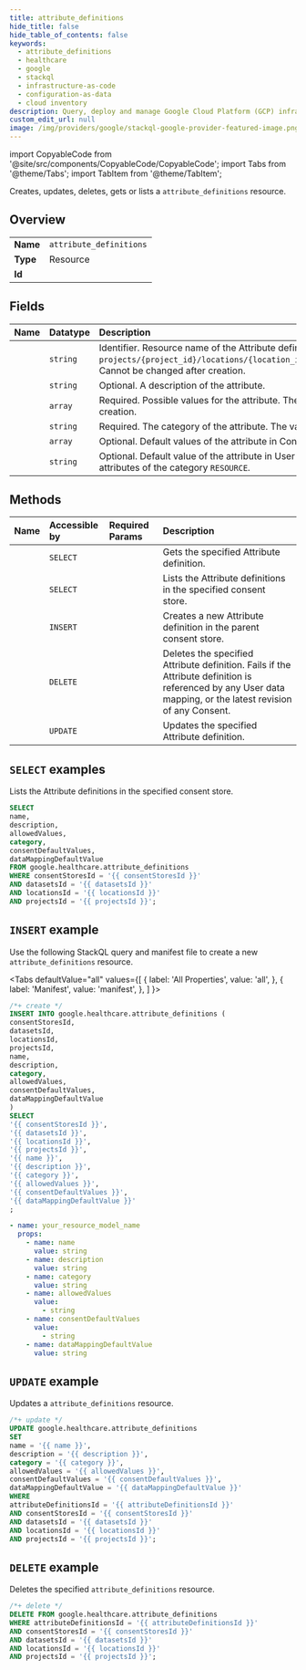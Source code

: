 ```yaml
---
title: attribute_definitions
hide_title: false
hide_table_of_contents: false
keywords:
  - attribute_definitions
  - healthcare
  - google
  - stackql
  - infrastructure-as-code
  - configuration-as-data
  - cloud inventory
description: Query, deploy and manage Google Cloud Platform (GCP) infrastructure and resources using SQL
custom_edit_url: null
image: /img/providers/google/stackql-google-provider-featured-image.png
---
```


import CopyableCode from '@site/src/components/CopyableCode/CopyableCode';
import Tabs from '@theme/Tabs';
import TabItem from '@theme/TabItem';

Creates, updates, deletes, gets or lists a <code>attribute_definitions</code> resource.

## Overview
<table><tbody>
<tr><td><b>Name</b></td><td><code>attribute_definitions</code></td></tr>
<tr><td><b>Type</b></td><td>Resource</td></tr>
<tr><td><b>Id</b></td><td><CopyableCode code="google.healthcare.attribute_definitions" /></td></tr>
</tbody></table>

## Fields
| Name | Datatype | Description |
|:-----|:---------|:------------|
| <CopyableCode code="name" /> | `string` | Identifier. Resource name of the Attribute definition, of the form `projects/{project_id}/locations/{location_id}/datasets/{dataset_id}/consentStores/{consent_store_id}/attributeDefinitions/{attribute_definition_id}`. Cannot be changed after creation. |
| <CopyableCode code="description" /> | `string` | Optional. A description of the attribute. |
| <CopyableCode code="allowedValues" /> | `array` | Required. Possible values for the attribute. The number of allowed values must not exceed 500. An empty list is invalid. The list can only be expanded after creation. |
| <CopyableCode code="category" /> | `string` | Required. The category of the attribute. The value of this field cannot be changed after creation. |
| <CopyableCode code="consentDefaultValues" /> | `array` | Optional. Default values of the attribute in Consents. If no default values are specified, it defaults to an empty value. |
| <CopyableCode code="dataMappingDefaultValue" /> | `string` | Optional. Default value of the attribute in User data mappings. If no default value is specified, it defaults to an empty value. This field is only applicable to attributes of the category `RESOURCE`. |

## Methods
| Name | Accessible by | Required Params | Description |
|:-----|:--------------|:----------------|:------------|
| <CopyableCode code="get" /> | `SELECT` | <CopyableCode code="attributeDefinitionsId, consentStoresId, datasetsId, locationsId, projectsId" /> | Gets the specified Attribute definition. |
| <CopyableCode code="list" /> | `SELECT` | <CopyableCode code="consentStoresId, datasetsId, locationsId, projectsId" /> | Lists the Attribute definitions in the specified consent store. |
| <CopyableCode code="create" /> | `INSERT` | <CopyableCode code="consentStoresId, datasetsId, locationsId, projectsId" /> | Creates a new Attribute definition in the parent consent store. |
| <CopyableCode code="delete" /> | `DELETE` | <CopyableCode code="attributeDefinitionsId, consentStoresId, datasetsId, locationsId, projectsId" /> | Deletes the specified Attribute definition. Fails if the Attribute definition is referenced by any User data mapping, or the latest revision of any Consent. |
| <CopyableCode code="patch" /> | `UPDATE` | <CopyableCode code="attributeDefinitionsId, consentStoresId, datasetsId, locationsId, projectsId" /> | Updates the specified Attribute definition. |

## `SELECT` examples

Lists the Attribute definitions in the specified consent store.

```sql
SELECT
name,
description,
allowedValues,
category,
consentDefaultValues,
dataMappingDefaultValue
FROM google.healthcare.attribute_definitions
WHERE consentStoresId = '{{ consentStoresId }}'
AND datasetsId = '{{ datasetsId }}'
AND locationsId = '{{ locationsId }}'
AND projectsId = '{{ projectsId }}';
```

## `INSERT` example

Use the following StackQL query and manifest file to create a new <code>attribute_definitions</code> resource.

<Tabs
    defaultValue="all"
    values={[
        { label: 'All Properties', value: 'all', },
        { label: 'Manifest', value: 'manifest', },
    ]
}>
<TabItem value="all">

```sql
/*+ create */
INSERT INTO google.healthcare.attribute_definitions (
consentStoresId,
datasetsId,
locationsId,
projectsId,
name,
description,
category,
allowedValues,
consentDefaultValues,
dataMappingDefaultValue
)
SELECT 
'{{ consentStoresId }}',
'{{ datasetsId }}',
'{{ locationsId }}',
'{{ projectsId }}',
'{{ name }}',
'{{ description }}',
'{{ category }}',
'{{ allowedValues }}',
'{{ consentDefaultValues }}',
'{{ dataMappingDefaultValue }}'
;
```
</TabItem>
<TabItem value="manifest">

```yaml
- name: your_resource_model_name
  props:
    - name: name
      value: string
    - name: description
      value: string
    - name: category
      value: string
    - name: allowedValues
      value:
        - string
    - name: consentDefaultValues
      value:
        - string
    - name: dataMappingDefaultValue
      value: string

```
</TabItem>
</Tabs>

## `UPDATE` example

Updates a <code>attribute_definitions</code> resource.

```sql
/*+ update */
UPDATE google.healthcare.attribute_definitions
SET 
name = '{{ name }}',
description = '{{ description }}',
category = '{{ category }}',
allowedValues = '{{ allowedValues }}',
consentDefaultValues = '{{ consentDefaultValues }}',
dataMappingDefaultValue = '{{ dataMappingDefaultValue }}'
WHERE 
attributeDefinitionsId = '{{ attributeDefinitionsId }}'
AND consentStoresId = '{{ consentStoresId }}'
AND datasetsId = '{{ datasetsId }}'
AND locationsId = '{{ locationsId }}'
AND projectsId = '{{ projectsId }}';
```

## `DELETE` example

Deletes the specified <code>attribute_definitions</code> resource.

```sql
/*+ delete */
DELETE FROM google.healthcare.attribute_definitions
WHERE attributeDefinitionsId = '{{ attributeDefinitionsId }}'
AND consentStoresId = '{{ consentStoresId }}'
AND datasetsId = '{{ datasetsId }}'
AND locationsId = '{{ locationsId }}'
AND projectsId = '{{ projectsId }}';
```

